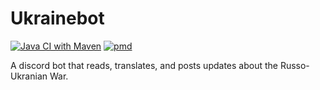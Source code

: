 # Ukrainebot
[![Java CI with Maven](https://github.com/N3ther/Ukrainebot/actions/workflows/maven.yml/badge.svg)](https://github.com/N3ther/Ukrainebot/actions/workflows/maven.yml)
[![pmd](https://github.com/N3ther/Ukrainebot/actions/workflows/pmd.yml/badge.svg)](https://github.com/N3ther/Ukrainebot/actions/workflows/pmd.yml)

A discord bot that reads, translates, and posts updates about the Russo-Ukranian War. 
